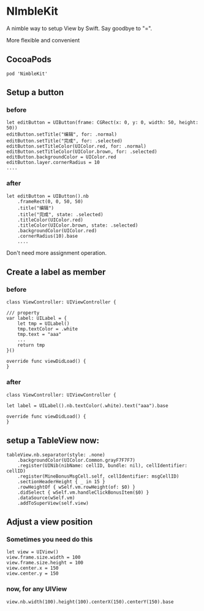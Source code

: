 # NImbleKit
A nimble way to setup View by Swift.  Say goodbye to "=".

More flexible and convenient

## CocoaPods

`pod 'NimbleKit'`

## Setup a button
### before

```
let editButton = UIButton(frame: CGRect(x: 0, y: 0, width: 50, height: 50))
editButton.setTitle("编辑", for: .normal)
editButton.setTitle("完成", for: .selected)
editButton.setTitleColor(UIColor.red, for: .normal)
editButton.setTitleColor(UIColor.brown, for: .selected)
editButton.backgroundColor = UIColor.red
editButton.layer.cornerRadius = 10
....
```

### after

```
let editButton = UIButton().nb
	.frameRect(0, 0, 50, 50)
	.title("编辑")
	.title("完成", state: .selected)
	.titleColor(UIColor.red)
	.titleColor(UIColor.brown, state: .selected)
	.backgroundColor(UIColor.red)
	.cornerRadius(10).base
	....
```

Don't need more assignment operation.



## Create a label as member

### before

```
class ViewController: UIViewController {

/// property
var label: UILabel = {
    let tmp = UILabel()
    tmp.textColor = .white
    tmp.text = "aaa"
    ...
    return tmp
}()

override func viewDidLoad() {
}
```

### after
```
class ViewController: UIViewController {

let label = UILabel().nb.textColor(.white).text("aaa").base

override func viewDidLoad() {
}
```
## setup a TableView now:
```
tableView.nb.separator(style: .none)
    .backgroundColor(UIColor.Common.grayF7F7F7)
    .register(UINib(nibName: cellID, bundle: nil), cellIdentifier: cellID)
    .register(MineBonusMsgCell.self, cellIdentifier: msgCellID)
    .sectionHeaderHeight { _ in 15 }
    .rowHeightOf { wSelf.vm.rowHeight(of: $0) }
    .didSelect { wSelf.vm.handleClickBonusItem($0) }
    .dataSource(wSelf.vm)
    .addToSuperView(self.view)
```

## Adjust a view position


### Sometimes you need do this

```
let view = UIView()
view.frame.size.width = 100
view.frame.size.height = 100
view.center.x = 150
view.center.y = 150
```

### now, for any UIView

```
view.nb.width(100).height(100).centerX(150).centerY(150).base
```
